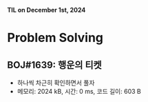 **TIL on December 1st, 2024**

# Problem Solving
## BOJ#1639: 행운의 티켓
* 하나씩 차근히 확인하면서 풀자
* 메모리: 2024 kB, 시간: 0 ms, 코드 길이: 603 B 
